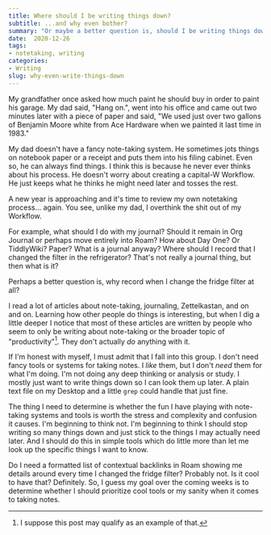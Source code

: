 ```yaml
---
title: Where should I be writing things down?
subtitle: ...and why even bother?
summary: "Or maybe a better question is, should I be writing things down in the first place?"
date:  2020-12-26
tags:
- notetaking, writing
categories:
- Writing
slug: why-even-write-things-down
---
```


My grandfather once asked how much paint he should buy in order to paint his
garage. My dad said, "Hang on.", went into his office and came out two minutes
later with a piece of paper and said, "We used just over two gallons of Benjamin
Moore white from Ace Hardware when we painted it last time in 1983."

My dad doesn't have a fancy note-taking system. He sometimes jots things on
notebook paper or a receipt and puts them into his filing cabinet. Even so, he
can always find things. I think this is because he never ever thinks about his
process. He doesn't worry about creating a capital-W Workflow. He just keeps
what he thinks he might need later and tosses the rest.

A new year is approaching and it's time to review my own notetaking process...
again. You see, unlike my dad, I overthink the shit out of my Workflow.

For example, what should I do with my journal? Should it remain in Org Journal
or perhaps move entirely into Roam? How about Day One? Or TiddlyWiki? Paper?
What is a journal anyway? Where should I record that I changed the filter in the
refrigerator? That's not really a journal thing, but then what is it?

Perhaps a better question is, why record when I change the fridge filter at all?

I read a lot of articles about note-taking, journaling, Zettelkastan, and on and
on. Learning how other people do things is interesting, but when I dig a little
deeper I notice that most of these articles are written by people who seem to only
be writing about note-taking or the broader topic of "productivity"[^guilty].
They don't actually _do_ anything with it.

If I'm honest with myself, I must admit that I fall into this group. I don't
need fancy tools or systems for taking notes. I _like_ them, but I don't _need_
them for what I'm doing. I'm not doing any deep thinking or analysis or study. I
mostly just want to write things down so I can look them up later. A plain text
file on my Desktop and a little `grep` could handle that just fine.

The thing I need to determine is whether the fun I have playing with note-taking
systems and tools is worth the stress and complexity and confusion it causes.
I'm beginning to think not. I'm beginning to think I should stop writing so many
things down and just stick to the things I may actually need later. And I should
do this in simple tools which do little more than let me look up the specific
things I want to know.

Do I need a formatted list of contextual backlinks in Roam showing me details
around every time I changed the fridge filter? Probably not. Is it cool to have
that? Definitely. So, I guess my goal over the coming weeks is to determine
whether I should prioritize cool tools or my sanity when it comes to taking
notes.

[^guilty]: I suppose this post may qualify as an example of that.
